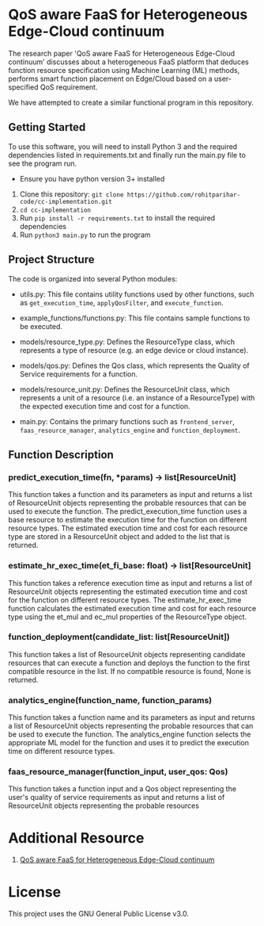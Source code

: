 # QoS aware FaaS for Heterogeneous Edge-Cloud continuum

The research paper 'QoS aware FaaS for Heterogeneous Edge-Cloud continuum' discusses about a heterogeneous FaaS platform that deduces function resource specification using Machine Learning (ML) methods, performs smart function placement on Edge/Cloud based on a user-specified QoS requirement.

We have attempted to create a similar functional program in this repository.

## Getting Started

To use this software, you will need to install Python 3 and the required dependencies listed in requirements.txt and finally run the main.py file to see the program run.

- Ensure you have python version 3+ installed

1. Clone this repository: `git clone https://github.com/rohitparihar-code/cc-implementation.git`
2. `cd cc-implementation`
3. Run `pip install -r requirements.txt` to install the required dependencies
4. Run `python3 main.py` to run the program

## Project Structure

The code is organized into several Python modules:

- utils.py: This file contains utility functions used by other functions, such as `get_execution_time`, `applyQosFilter`, and `execute_function`.

- example_functions/functions.py: This file contains sample functions to be executed.

- models/resource_type.py: Defines the ResourceType class, which represents a type of resource (e.g. an edge device or cloud instance).

- models/qos.py: Defines the Qos class, which represents the Quality of Service requirements for a function.

- models/resource_unit.py: Defines the ResourceUnit class, which represents a unit of a resource (i.e. an instance of a ResourceType) with the expected execution time and cost for a function.

- main.py: Contains the primary functions such as `frontend_server`, `faas_resource_manager`, `analytics_engine` and `function_deployment`.

## Function Description

### predict_execution_time(fn, \*params) -> list[ResourceUnit]

This function takes a function and its parameters as input and returns a list of ResourceUnit objects representing the probable resources that can be used to execute the function. The predict_execution_time function uses a base resource to estimate the execution time for the function on different resource types. The estimated execution time and cost for each resource type are stored in a ResourceUnit object and added to the list that is returned.

### estimate_hr_exec_time(et_fi_base: float) -> list[ResourceUnit]

This function takes a reference execution time as input and returns a list of ResourceUnit objects representing the estimated execution time and cost for the function on different resource types. The estimate_hr_exec_time function calculates the estimated execution time and cost for each resource type using the et_mul and ec_mul properties of the ResourceType object.

### function_deployment(candidate_list: list[ResourceUnit])

This function takes a list of ResourceUnit objects representing candidate resources that can execute a function and deploys the function to the first compatible resource in the list. If no compatible resource is found, None is returned.

### analytics_engine(function_name, function_params)

This function takes a function name and its parameters as input and returns a list of ResourceUnit objects representing the probable resources that can be used to execute the function. The analytics_engine function selects the appropriate ML model for the function and uses it to predict the execution time on different resource types.

### faas_resource_manager(function_input, user_qos: Qos)

This function takes a function input and a Qos object representing the user's quality of service requirements as input and returns a list of ResourceUnit objects representing the probable resources

# Additional Resource

1. [QoS aware FaaS for Heterogeneous Edge-Cloud continuum](https://ieeexplore.ieee.org/abstract/document/9860835)

# License

This project uses the GNU General Public License v3.0.
